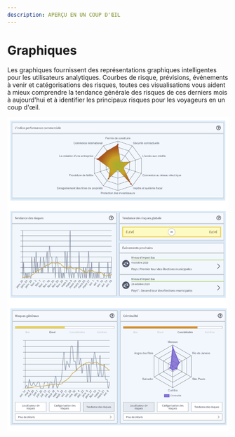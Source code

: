```yaml
---
description: APERÇU EN UN COUP D'ŒIL
---
```


# Graphiques

Les graphiques fournissent des représentations graphiques intelligentes pour les utilisateurs analytiques. Courbes de risque, prévisions, événements à venir et catégorisations des risques, toutes ces visualisations vous aident à mieux comprendre la tendance générale des risques de ces derniers mois à aujourd'hui et à identifier les principaux risques pour les voyageurs en un coup d'œil.

![](../.gitbook/assets/country-information-charts%20%281%29.JPG)

